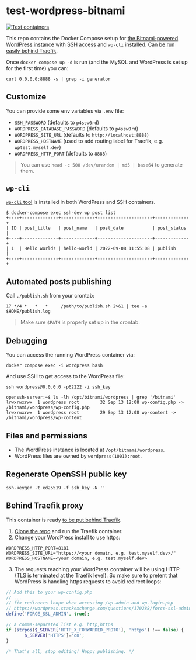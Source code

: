 test-wordpress-bitnami
======================
[![Test containers](https://github.com/macbre/test-wordpress-bitnami/actions/workflows/ci.yml/badge.svg)](https://github.com/macbre/test-wordpress-bitnami/actions/workflows/ci.yml)

This repo contains the Docker Compose setup for [the Bitnami-powered WordPress instance](https://hub.docker.com/r/bitnami/wordpress/) with SSH access and `wp-cli` installed. Can [be run easily behind Traefik](https://github.com/macbre/test-wordpress-bitnami#behind-traefik-proxy). 

Once `docker compose up -d` is run (and the MySQL and WordPress is set up for the first time) you can:

```
curl 0.0.0.0:8888 -s | grep -i generator
```

## Customize

You can provide some env variables via `.env` file:

* `SSH_PASSWORD` (defaults to `p4ssw0rd`)
* `WORDPRESS_DATABASE_PASSWORD` (defaults to `p4ssw0rd`)
* `WORDPRESS_SITE_URL` (defaults to `http://localhost:8888`)
* `WORDPRESS_HOSTNAME` (used to add routing label for Traefik, e.g. `wptest.myself.dev`)
* `WORDPRESS_HTTP_PORT` (defaults to `8888`)

> You can use `head -c 500 /dev/urandom | md5 | base64` to generate them.

## `wp-cli`

[`wp-cli` tool](https://wp-cli.org/) is installed in both WordPress and SSH containers.

```
$ docker-compose exec ssh-dev wp post list
+----+--------------+-------------+---------------------+-------------+
| ID | post_title   | post_name   | post_date           | post_status |
+----+--------------+-------------+---------------------+-------------+
| 1  | Hello world! | hello-world | 2022-09-08 11:55:08 | publish     |
+----+--------------+-------------+---------------------+-------------+
```

## Automated posts publishing

Call `./publish.sh` from your crontab:

```
17 */4 *   *   *     /path/to/publish.sh 2>&1 | tee -a $HOME/publish.log
```

> Make sure `$PATH` is properly set up in the crontab.

## Debugging 

You can access the running WordPress container via:

```
docker compose exec -i wordpress bash
```

And use SSH to get access to the WordPress file:

```
ssh wordpress@0.0.0.0 -p62222 -i ssh_key

openssh-server:~$ ls -lh /opt/bitnami/wordpress | grep '/bitnami'
lrwxrwxrwx  1 wordpress root        32 Sep 13 12:08 wp-config.php -> /bitnami/wordpress/wp-config.php
lrwxrwxrwx  1 wordpress root        29 Sep 13 12:08 wp-content -> /bitnami/wordpress/wp-content
```

## Files and permissions

* The WordPress instance is located at `/opt/bitnami/wordpress`.
* WordPress files are owned by `wordpress(1001):root`.

## Regenerate OpenSSH public key

```
ssh-keygen -t ed25519 -f ssh_key -N ''
```

## Behind Traefik proxy

This container is ready [to be put behind Traefik](https://github.com/macbre/docker-traefik).

1. [Clone the repo](https://github.com/macbre/docker-traefik) and run the Traefik container. 
2. Change your WordPress install to use https:

```
WORDPRESS_HTTP_PORT=8181
WORDPRESS_SITE_URL="https://<your domain, e.g. test.myself.dev>/"
WORDPRESS_HOSTNAME=<your domain, e.g. test.myself.dev>
```

3. The requests reaching your WordPress container will be using HTTP (TLS is terminated at the Traefik level). So make sure to pretent that WordPress is handling https requests to avoid redirect loops:

```php
// Add this to your wp-config.php
// ...
// fix redirects loope when accessing /wp-admin and wp-login.php
// https://wordpress.stackexchange.com/questions/170288/force-ssl-admin-not-working
define('FORCE_SSL_ADMIN', true);

// a comma-separated list e.g. http,https
if (strpos($_SERVER['HTTP_X_FORWARDED_PROTO'], 'https') !== false) {
       $_SERVER['HTTPS']='on';
}

/* That's all, stop editing! Happy publishing. */
```
